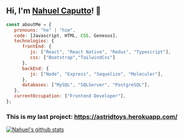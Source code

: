 ## Hi, I'm <a href="https://www.linkedin.com/in/nahuel-caputto/">Nahuel Caputto</a>! 👋

```javascript
const aboutMe = {
   pronouns: "he" | "him",
   code: [Javascript, HTML, CSS, Genexus],
   technologies: {
      frontEnd: {
         js: ["React", "React Native", "Redux", "Typescript"],
         css: ["Bootstrap","TailwindCss"]
      },
      backEnd: {
         js: ["Node", "Express", "Sequelize", "Moleculer"],
      },
      databases: ["MySQL", "SQLServer", "PostgreSQL"],
   },
   currentOccupation: ["Frontend Developer"],
};
```
### This is my last project: https://astridtoys.herokuapp.com/

[![Nahuel's github stats](https://github-readme-stats.vercel.app/api?username=nahuelcaputto)](https://github.com/anuraghazra/github-readme-stats)

<!--
**nahuelcaputto/nahuelcaputto** is a ✨ _special_ ✨ repository because its `README.md` (this file) appears on your GitHub profile.

Here are some ideas to get you started:

- 🔭 I’m currently working on ...
- 🌱 I’m currently learning ...
- 👯 I’m looking to collaborate on ...
- 🤔 I’m looking for help with ...
- 💬 Ask me about ...
- 📫 How to reach me: ...
- 😄 Pronouns: ...
- ⚡ Fun fact: ...
-->
